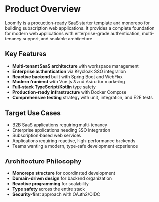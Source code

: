 # Product Overview

Loomify is a production-ready SaaS starter template and monorepo for building subscription web applications. It provides a complete foundation for modern web applications with enterprise-grade authentication, multi-tenancy support, and scalable architecture.

## Key Features

- **Multi-tenant SaaS architecture** with workspace management
- **Enterprise authentication** via Keycloak SSO integration
- **Reactive backend** built with Spring Boot and WebFlux
- **Modern frontend** with Vue.js 3 and Astro for marketing
- **Full-stack TypeScript/Kotlin** type safety
- **Production-ready infrastructure** with Docker Compose
- **Comprehensive testing** strategy with unit, integration, and E2E tests

## Target Use Cases

- B2B SaaS applications requiring multi-tenancy
- Enterprise applications needing SSO integration
- Subscription-based web services
- Applications requiring reactive, high-performance backends
- Teams wanting a modern, type-safe development experience

## Architecture Philosophy

- **Monorepo structure** for coordinated development
- **Domain-driven design** for backend organization
- **Reactive programming** for scalability
- **Type safety** across the entire stack
- **Security-first** approach with OAuth2/OIDC
